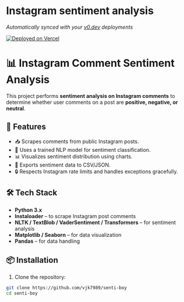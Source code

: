 # Instagram sentiment analysis

*Automatically synced with your [v0.dev](https://v0.dev) deployments*

[![Deployed on Vercel](https://img.shields.io/badge/Deployed%20on-Vercel-black?style=for-the-badge&logo=vercel)](https://vercel.com/vikiis-projects/v0-instagram-sentiment-analysis)


# 📊 Instagram Comment Sentiment Analysis

This project performs **sentiment analysis on Instagram comments** to determine whether user comments on a post are **positive, negative, or neutral**.

## 🚀 Features

- 📥 Scrapes comments from public Instagram posts.
- 🧠 Uses a trained NLP model for sentiment classification.
- 📊 Visualizes sentiment distribution using charts.
- 📝 Exports sentiment data to CSV/JSON.
- 🔒 Respects Instagram rate limits and handles exceptions gracefully.

## 🛠️ Tech Stack

- **Python 3.x**
- **Instaloader** – to scrape Instagram post comments
- **NLTK / TextBlob / VaderSentiment / Transformers** – for sentiment analysis
- **Matplotlib / Seaborn** – for data visualization
- **Pandas** – for data handling

## 📦 Installation

1. Clone the repository:

```bash
git clone https://github.com/vjk7989/senti-boy
cd senti-boy





